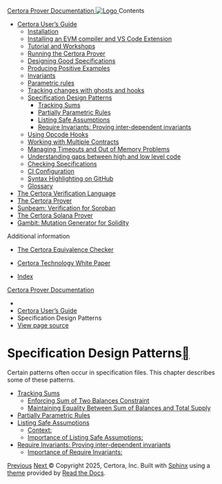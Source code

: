 [ Certora Prover Documentation ![Logo](https://docs.certora.com/en/latest/_static/Certora_Logo_Black.svg) ](https://docs.certora.com/en/latest/index.html)
Contents
  * [Certora User’s Guide](https://docs.certora.com/en/latest/docs/user-guide/index.html)
    * [Installation](https://docs.certora.com/en/latest/docs/user-guide/install.html)
    * [Installing an EVM compiler and VS Code Extension](https://docs.certora.com/en/latest/docs/user-guide/install_evm_compiler.html)
    * [Tutorial and Workshops](https://docs.certora.com/en/latest/docs/user-guide/tutorials.html)
    * [Running the Certora Prover](https://docs.certora.com/en/latest/docs/user-guide/running.html)
    * [Designing Good Specifications](https://docs.certora.com/en/latest/docs/user-guide/properties/index.html)
    * [Producing Positive Examples](https://docs.certora.com/en/latest/docs/user-guide/satisfy.html)
    * [Invariants](https://docs.certora.com/en/latest/docs/user-guide/invariants.html)
    * [Parametric rules](https://docs.certora.com/en/latest/docs/user-guide/parametric.html)
    * [Tracking changes with ghosts and hooks](https://docs.certora.com/en/latest/docs/user-guide/ghosts.html)
    * [Specification Design Patterns](https://docs.certora.com/en/latest/docs/user-guide/patterns/index.html)
      * [Tracking Sums](https://docs.certora.com/en/latest/docs/user-guide/patterns/sums.html)
      * [Partially Parametric Rules](https://docs.certora.com/en/latest/docs/user-guide/patterns/partial-apply.html)
      * [Listing Safe Assumptions](https://docs.certora.com/en/latest/docs/user-guide/patterns/safe-assum.html)
      * [Require Invariants: Proving inter-dependent invariants](https://docs.certora.com/en/latest/docs/user-guide/patterns/require-invariants.html)
    * [Using Opcode Hooks](https://docs.certora.com/en/latest/docs/user-guide/opcodes.html)
    * [Working with Multiple Contracts](https://docs.certora.com/en/latest/docs/user-guide/multicontract/index.html)
    * [Managing Timeouts and Out of Memory Problems](https://docs.certora.com/en/latest/docs/user-guide/out-of-resources/index.html)
    * [Understanding gaps between high and low level code](https://docs.certora.com/en/latest/docs/user-guide/gaps.html)
    * [Checking Specifications](https://docs.certora.com/en/latest/docs/user-guide/checking.html)
    * [CI Configuration](https://docs.certora.com/en/latest/docs/user-guide/ci.html)
    * [Syntax Highlighting on GitHub](https://docs.certora.com/en/latest/docs/user-guide/github_highlighting.html)
    * [Glossary](https://docs.certora.com/en/latest/docs/user-guide/glossary.html)
  * [The Certora Verification Language](https://docs.certora.com/en/latest/docs/cvl/index.html)
  * [The Certora Prover](https://docs.certora.com/en/latest/docs/prover/index.html)
  * [Sunbeam: Verification for Soroban](https://docs.certora.com/en/latest/docs/sunbeam/index.html)
  * [The Certora Solana Prover](https://docs.certora.com/en/latest/docs/solana/index.html)
  * [Gambit: Mutation Generator for Solidity](https://docs.certora.com/en/latest/docs/gambit/index.html)


Additional information
  * [The Certora Equivalence Checker](https://docs.certora.com/en/latest/docs/equiv-check/index.html)
  * [Certora Technology White Paper](https://docs.certora.com/en/latest/docs/whitepaper/index.html)


  * [Index](https://docs.certora.com/en/latest/genindex.html)


[Certora Prover Documentation](https://docs.certora.com/en/latest/index.html)
  * [](https://docs.certora.com/en/latest/index.html)
  * [Certora User’s Guide](https://docs.certora.com/en/latest/docs/user-guide/index.html)
  * Specification Design Patterns
  * [ View page source](https://docs.certora.com/en/latest/_sources/docs/user-guide/patterns/index.md.txt)


# Specification Design Patterns[](https://docs.certora.com/en/latest/docs/user-guide/patterns/index.html#specification-design-patterns "Link to this heading")
Certain patterns often occur in specification files. This chapter describes some of these patterns.
  * [Tracking Sums](https://docs.certora.com/en/latest/docs/user-guide/patterns/sums.html)
    * [Enforcing Sum of Two Balances Constraint](https://docs.certora.com/en/latest/docs/user-guide/patterns/sums.html#enforcing-sum-of-two-balances-constraint)
    * [Maintaining Equality Between Sum of Balances and Total Supply](https://docs.certora.com/en/latest/docs/user-guide/patterns/sums.html#maintaining-equality-between-sum-of-balances-and-total-supply)
  * [Partially Parametric Rules](https://docs.certora.com/en/latest/docs/user-guide/patterns/partial-apply.html)
  * [Listing Safe Assumptions](https://docs.certora.com/en/latest/docs/user-guide/patterns/safe-assum.html)
    * [Context:](https://docs.certora.com/en/latest/docs/user-guide/patterns/safe-assum.html#context)
    * [Importance of Listing Safe Assumptions:](https://docs.certora.com/en/latest/docs/user-guide/patterns/safe-assum.html#importance-of-listing-safe-assumptions)
  * [Require Invariants: Proving inter-dependent invariants](https://docs.certora.com/en/latest/docs/user-guide/patterns/require-invariants.html)
    * [Importance of Require Invariants:](https://docs.certora.com/en/latest/docs/user-guide/patterns/require-invariants.html#importance-of-require-invariants)


[ Previous](https://docs.certora.com/en/latest/docs/user-guide/ghosts.html "Tracking changes with ghosts and hooks") [Next ](https://docs.certora.com/en/latest/docs/user-guide/patterns/sums.html "Tracking Sums")
© Copyright 2025, Certora, Inc.
Built with [Sphinx](https://www.sphinx-doc.org/) using a [theme](https://github.com/readthedocs/sphinx_rtd_theme) provided by [Read the Docs](https://readthedocs.org). 
